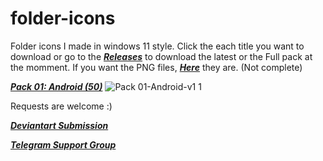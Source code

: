 # folder-icons
Folder icons I made in windows 11 style.
Click the each title you want to download or go to the [***Releases***](https://github.com/sameerasw/folder-icons/releases) to download the latest or the Full pack at the momment.
If you want the PNG files, [***Here***](https://github.com/sameerasw/folder-icons/tree/main/PNGs) they are. (Not complete)

[***Pack 01: Android (50)***](https://github.com/sameerasw/folder-icons/releases/tag/v1.1)
![Pack 01-Android-v1 1](https://user-images.githubusercontent.com/68902530/186076871-4b8e93cb-6b7f-48be-8fce-db24b4bb58e4.png)


Requests are welcome :)

[***Deviantart Submission***](https://www.deviantart.com/54m33r4/gallery/84228814/icon-packs)

[***Telegram Support Group***](https://t.me/tidwib)

